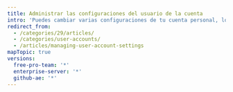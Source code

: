 ```yaml
---
title: Administrar las configuraciones del usuario de la cuenta
intro: 'Puedes cambiar varias configuraciones de tu cuenta personal, lo que incluye cambiar tu nombre de usuario y eliminar tu cuenta.'
redirect_from:
  - /categories/29/articles/
  - /categories/user-accounts/
  - /articles/managing-user-account-settings
mapTopic: true
versions:
  free-pro-team: '*'
  enterprise-server: '*'
  github-ae: '*'
---
```


